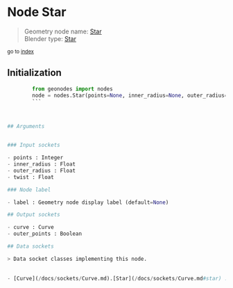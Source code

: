 
# Node Star

> Geometry node name: [Star](https://docs.blender.org/manual/en/latest/modeling/geometry_nodes/curve_primitives/star.html)<br>
  Blender type: [Star](https://docs.blender.org/api/current/bpy.types.GeometryNodeCurveStar.html)
  
<sub>go to [index](/docs/index.md)</sub>

## Initialization

```python
        from geonodes import nodes
        node = nodes.Star(points=None, inner_radius=None, outer_radius=None, twist=None, label=None)
        ```



## Arguments


### Input sockets

- points : Integer
- inner_radius : Float
- outer_radius : Float
- twist : Float

### Node label

- label : Geometry node display label (default=None)

## Output sockets

- curve : Curve
- outer_points : Boolean

## Data sockets

> Data socket classes implementing this node.
  
  
- [Curve](/docs/sockets/Curve.md).[Star](/docs/sockets/Curve.md#star) : Constructor
  
